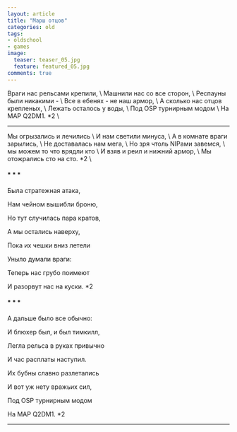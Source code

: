 ```yaml
---
layout: article
title: "Марш отцов"
categories: old
tags:
- oldschool
- games
image:
  teaser: teaser_05.jpg
  feature: featured_05.jpg 
comments: true  
---
```




Враги нас рельсами крепили, \\
Машнили нас со все сторон, \\
Респауны были никакими - \\
Все в ебенях - не наш армор, \\ 
А сколько нас отцов крепленых, \\ 
Лежать осталось у воды,  \\
Под OSP турнирным модом  \\
На MAP Q2DM1. *2  \\


___


Мы огрызались и лечились  \\
И нам светили минуса,  \\
А в комнате враги зарылись,  \\
Не доставалась нам мега,  \\
Но зря чтоль NIPами завемся,  \\
мы можем то что врядли кто  \\
И взяв и реил и нижний армор,  \\
Мы отожрались сто на сто. *2  \\


#### * * *

Была стратежная атака, 

Нам чейном вышибли броню, 

Но тут случилась пара кратов, 

А мы остались наверху, 

Пока их чешки вниз летели 

Уныло думали враги: 

Теперь нас грубо поимеют 

И разорвут нас на куски. *2 


#### * * *


А дальше было все обычно: 

И блюхер был, и был тимкилл, 

Легла рельса в руках привычно 

И час расплаты наступил. 

Их бубны славно разлетались 

И вот уж нету вражьих сил, 

Под OSP турнирным модом 

На MAP Q2DM1. *2



---